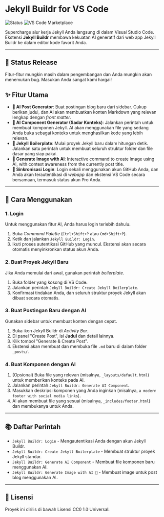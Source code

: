 # Jekyll Buildr for VS Code

![Status](https://img.shields.io/badge/status-release-green)
![VS Code Marketplace](https://img.shields.io/visual-studio-marketplace/v/DaffaDev.jekyll-buildr?label=Marketplace)

Supercharge alur kerja Jekyll Anda langsung di dalam Visual Studio Code. Ekstensi **Jekyll Buildr** membawa kekuatan AI generatif dari web app Jekyll Buildr ke dalam editor kode favorit Anda.

---

## 🚧 Status Release

Fitur-fitur mungkin masih dalam pengembangan dan Anda mungkin akan menemukan bug. Masukan Anda sangat kami hargai!

## ✨ Fitur Utama

* **🤖 AI Post Generator**: Buat postingan blog baru dari sidebar. Cukup berikan judul, dan AI akan membuatkan konten Markdown yang relevan lengkap dengan *front matter*.
* **🧠 AI Component Generator (Sadar Konteks)**: Jalankan perintah untuk membuat komponen Jekyll. AI akan menggunakan file yang sedang Anda buka sebagai konteks untuk menghasilkan kode yang lebih relevan.
* **🚀 Jekyll Boilerplate**: Mulai proyek Jekyll baru dalam hitungan detik. Jalankan satu perintah untuk membuat seluruh struktur folder dan file dasar yang siap pakai.
* **👑 Generate Image with AI**: Interactive command to create Image using AI, with context awareness from the currently post title.
* **🔐 Sinkronisasi Login**: Login sekali menggunakan akun GitHub Anda, dan Anda akan terautentikasi di *webapp* dan ekstensi VS Code secara bersamaan, termasuk status akun Pro Anda.

---

## 🚀 Cara Menggunakan

### 1. Login
Untuk menggunakan fitur AI, Anda harus login terlebih dahulu.
1.  Buka *Command Palette* (`Ctrl+Shift+P` atau `Cmd+Shift+P`).
2.  Ketik dan jalankan `Jekyll Buildr: Login`.
3.  Ikuti proses autentikasi GitHub yang muncul. Ekstensi akan secara otomatis menyinkronkan status akun Anda.

### 2. Buat Proyek Jekyll Baru
Jika Anda memulai dari awal, gunakan perintah *boilerplate*.
1.  Buka folder yang kosong di VS Code.
2.  Jalankan perintah `Jekyll Buildr: Create Jekyll Boilerplate`.
3.  Konfirmasi tindakan Anda, dan seluruh struktur proyek Jekyll akan dibuat secara otomatis.

### 3. Buat Postingan Baru dengan AI
Gunakan sidebar untuk membuat konten dengan cepat.
1.  Buka ikon Jekyll Buildr di *Activity Bar*.
2.  Di panel "Create Post", isi **Judul** dan detail lainnya.
3.  Klik tombol "Generate & Create Post".
4.  Ekstensi akan membuat dan membuka file `.md` baru di dalam folder `_posts/`.

### 4. Buat Komponen dengan AI
1.  (Opsional) Buka file yang relevan (misalnya, `_layouts/default.html`) untuk memberikan konteks pada AI.
2.  Jalankan perintah `Jekyll Buildr: Generate AI Component`.
3.  Masukkan deskripsi komponen yang Anda inginkan (misalnya, `a modern footer with social media links`).
4.  AI akan membuat file yang sesuai (misalnya, `_includes/footer.html`) dan membukanya untuk Anda.

---

## 📚 Daftar Perintah

* `Jekyll Buildr: Login` - Mengautentikasi Anda dengan akun Jekyll Buildr.
* `Jekyll Buildr: Create Jekyll Boilerplate` - Membuat struktur proyek Jekyll standar.
* `Jekyll Buildr: Generate AI Component` - Membuat file komponen baru menggunakan AI.
* `Jekyll Buildr: Generate Image with AI 👑` - Membuat image untuk post blog menggunakan AI.

---

## 📄 Lisensi

Proyek ini dirilis di bawah Lisensi CC0 1.0 Universal.
